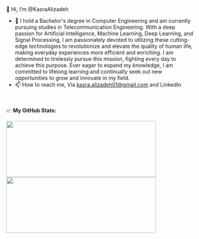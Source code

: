 👋 Hi, I’m @KasraAlizadeh
- 👀 I hold a Bachelor's degree in Computer Engineering and am currently pursuing studies in Telecommunication Engineering. With a deep passion for Artificial Intelligence, Machine Learning, Deep Learning, and Signal Processing, I am passionately devoted to utilizing these cutting-edge technologies to revolutionize and elevate the quality of human life, making everyday experiences more efficient and enriching. I am determined to tirelessly pursue this mission, fighting every day to achieve this purpose. Ever eager to expand my knowledge, I am committed to lifelong learning and continually seek out new opportunities to grow and innovate in my field.
- 📫 How to reach me, Via kasra.alizadeh01@gmail.com and LinkedIn

<br>

📈 **My GitHub Stats:**

<p>
  <img height="150em" width="400em" src="https://github-readme-stats.vercel.app/api?username=KasraAlizadeh&show_icons=true&hide_border=true&theme=calm" />
  <img height="150em" width="400em" src="https://github-readme-stats.vercel.app/api/top-langs/?username=KasraAlizadeh&layout=compact&langs_count=10&hide_border=true&theme=calm"/>
</p>
